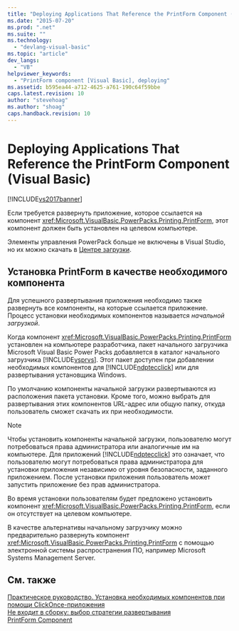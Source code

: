 ```yaml
---
title: "Deploying Applications That Reference the PrintForm Component (Visual Basic) | Microsoft Docs"
ms.date: "2015-07-20"
ms.prod: ".net"
ms.suite: ""
ms.technology: 
  - "devlang-visual-basic"
ms.topic: "article"
dev_langs: 
  - "VB"
helpviewer_keywords: 
  - "PrintForm component [Visual Basic], deploying"
ms.assetid: b595ea44-a712-4625-a761-190c64f59bbe
caps.latest.revision: 10
author: "stevehoag"
ms.author: "shoag"
caps.handback.revision: 10
---
```

# Deploying Applications That Reference the PrintForm Component (Visual Basic)
[!INCLUDE[vs2017banner](../../../visual-basic/includes/vs2017banner.md)]

Если требуется развернуть приложение, которое ссылается на компонент <xref:Microsoft.VisualBasic.PowerPacks.Printing.PrintForm>, этот компонент должен быть установлен на целевом компьютере.  
  
 Элементы управления PowerPack больше не включены в Visual Studio, но их можно скачать в [Центре загрузки](http://www.microsoft.com/en-us/download/details.aspx?id=25169).  
  
## Установка PrintForm в качестве необходимого компонента  
 Для успешного развертывания приложения необходимо также развернуть все компоненты, на которые ссылается приложение. Процесс установки необходимых компонентов называется *начальной загрузкой*.  
  
 Когда компонент <xref:Microsoft.VisualBasic.PowerPacks.Printing.PrintForm> установлен на компьютере разработчика, пакет начального загрузчика Microsoft Visual Basic Power Packs добавляется в каталог начального загрузчика [!INCLUDE[vsprvs](../../../csharp/includes/vsprvs-md.md)]. Этот пакет доступен при добавлении необходимых компонентов для [!INCLUDE[ndptecclick](../../../visual-basic/developing-apps/printing/includes/ndptecclick-md.md)] или для развертывания установщика Windows.  
  
 По умолчанию компоненты начальной загрузки развертываются из расположения пакета установки. Кроме того, можно выбрать для развертывания этих компонентов URL\-адрес или общую папку, откуда пользователь сможет скачать их при необходимости.  
  
> [!NOTE]
>  Чтобы установить компоненты начальной загрузки, пользователю могут потребоваться права администратора или аналогичные им на компьютере. Для приложений [!INCLUDE[ndptecclick](../../../visual-basic/developing-apps/printing/includes/ndptecclick-md.md)] это означает, что пользователю могут потребоваться права администратора для установки приложения независимо от уровня безопасности, заданного приложением. После установки приложения пользователь может запустить приложение без прав администратора.  
  
 Во время установки пользователям будет предложено установить компонент <xref:Microsoft.VisualBasic.PowerPacks.Printing.PrintForm>, если он отсутствует на целевом компьютере.  
  
 В качестве альтернативы начальному загрузчику можно предварительно развернуть компонент <xref:Microsoft.VisualBasic.PowerPacks.Printing.PrintForm> с помощью электронной системы распространения ПО, например Microsoft Systems Management Server.  
  
## См. также  
 [Практическое руководство. Установка необходимых компонентов при помощи ClickOnce\-приложения](../Topic/How%20to:%20Install%20Prerequisites%20with%20a%20ClickOnce%20Application.md)   
 [Не входит в сборку: выбор стратегии развертывания](http://msdn.microsoft.com/ru-ru/ecd632d8-063c-4028-b785-81bba045107b)   
 [PrintForm Component](../../../visual-basic/developing-apps/printing/printform-component.md)